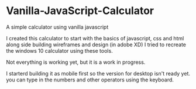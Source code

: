# Vanilla-JavaScript-Calculator
A simple calculator using vanilla javascript

I created this calculator to start with the basics of javascript, css and html along side building wireframes and design (in adobe XD)
I tried to recreate the windows 10 calculator using these tools.

Not everything is working yet, but it is a work in progress.

I starterd building it as mobile first so the version for desktop isn't ready yet.
you can type in the numbers and other operators using the keyboard. 

